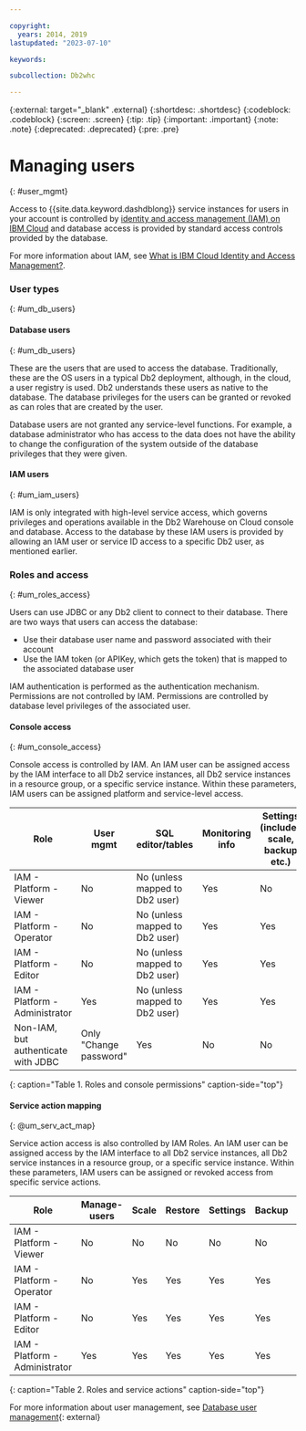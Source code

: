 ```yaml
---

copyright:
  years: 2014, 2019
lastupdated: "2023-07-10"

keywords: 

subcollection: Db2whc

---
```


<!-- Attribute definitions --> 
{:external: target="_blank" .external}
{:shortdesc: .shortdesc}
{:codeblock: .codeblock}
{:screen: .screen}
{:tip: .tip}
{:important: .important}
{:note: .note}
{:deprecated: .deprecated}
{:pre: .pre}

# Managing users
{: #user_mgmt}

Access to {{site.data.keyword.dashdblong}} service instances for users in your account is controlled by [identity and access management (IAM) on IBM Cloud](https://cloud.ibm.com/docs/Db2whc?topic=Db2whc-iam) and database access is provided by standard access controls provided by the database. 

For more information about IAM, see [What is IBM Cloud Identity and Access Management?](/docs/account?topic=account-iamoverview).

### User types 
{: #um_db_users}

#### Database users 
{: #um_db_users} 

These are the users that are used to access the database. Traditionally, these are the OS users in a typical Db2 deployment, although, in the cloud, a user registry is used. Db2 understands these users as native to the database. The database privileges for the users can be granted or revoked as can roles that are created by the user. 

Database users are not granted any service-level functions. For example, a database administrator who has access to the data does not have the ability to change the configuration of the system outside of the database privileges that they were given.  

#### IAM users
{: #um_iam_users}

IAM is only integrated with high-level service access, which governs privileges and operations available in the Db2 Warehouse on Cloud console and database. Access to the database by these IAM users is provided by allowing an IAM user or service ID access to a specific Db2 user, as mentioned earlier. 

### Roles and access 

{: #um_roles_access}

Users can use JDBC or any Db2 client to connect to their database. There are two ways that users can access the database: 
- Use their database user name and password associated with their account 
- Use the IAM token (or APIKey, which gets the token) that is mapped to the associated database user 

IAM authentication is performed as the authentication mechanism. Permissions are not controlled by IAM. Permissions are controlled by database level privileges of the associated user. 

#### Console access
{: #um_console_access}

Console access is controlled by IAM. An IAM user can be assigned access by the IAM interface to all Db2 service instances, all Db2 service instances in a resource group, or a specific service instance. Within these parameters, IAM users can be assigned platform and service-level access.


| Role                               | User mgmt              | SQL editor/tables              | Monitoring info | Settings (includes scale, backup etc.) | Info panels |
|------------------------------------|------------------------|--------------------------------|-----------------|---------------------------------------------|----------------|
| IAM - Platform - Viewer            | No                     | No (unless mapped to Db2 user) | Yes             | No  | Yes |
| IAM - Platform - Operator          | No                     | No (unless mapped to Db2 user) | Yes             | Yes | Yes |
| IAM - Platform - Editor            | No                     | No (unless mapped to Db2 user) | Yes             | Yes | Yes |
| IAM - Platform - Administrator     | Yes                    | No (unless mapped to Db2 user) | Yes             | Yes | Yes |
| Non-IAM, but authenticate with JDBC | Only "Change password" | Yes | No | No | Yes |
{: caption="Table 1. Roles and console permissions" caption-side="top"}

#### Service action mapping
{: @um_serv_act_map}

Service action access is also controlled by IAM Roles. An IAM user can be assigned access by the IAM interface to all Db2 service instances, all Db2 service instances in a resource group, or a specific service instance. Within these parameters, IAM users can be assigned or revoked access from specific service actions.

| Role                           | Manage-users | Scale | Restore | Settings | Backup | Monitor | View settings    |
|--------------------------------|--------------|-------|---------|----------|--------|---------|------------------|
| IAM - Platform - Viewer        | No           |  No   | No      | No       | No     |  Yes    | Yes              |
| IAM - Platform - Operator      | No           |  Yes  | Yes     | Yes      | Yes    |  Yes    | Yes              |
| IAM - Platform - Editor        | No           |  Yes  | Yes     | Yes      | Yes    |  Yes    | Yes              |
| IAM - Platform - Administrator | Yes          |  Yes  | Yes     | Yes      | Yes    |  Yes    | Yes              |
{: caption="Table 2. Roles and service actions" caption-side="top"} 


For more information about user management, see [Database user management]( https://www.ibm.com/docs/en/db2woc?topic=SS6NHC/com.ibm.swg.im.dashdb.security.doc/doc/user_mgmnt.htm){: external}